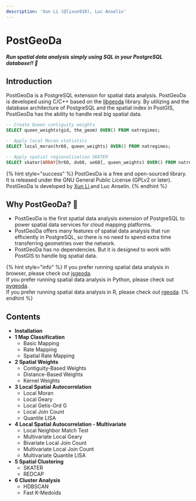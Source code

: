 ```yaml
---
description: 'Xun Li (@lixun910), Luc Anselin'
---
```


# PostGeoDa

_**Run spatial data analysis simply using SQL in your PostgreSQL database!!  🚀**_

## Introduction

PostGeoDa is a PostgreSQL extension for spatial data analysis. PostGeoDa is developed using C/C++ based on the [libgeoda](https://github.com/geodacenter/libgeoda) library. By utilizing and the database architecture of PostgreSQL and the spatial index in PostGIS, PostGeoDa has the ability to handle real big spatial data.

```sql
-- Create Queen contiguity weights
SELECT queen_weights(gid, the_geom) OVER() FROM natregimes;

-- Apply local Moran statistics
SELECT local_moran(hr60, queen_weights) OVER() FROM natregimes;

-- Apply spatial regionalization SKATER
SELECT skater(ARRAY[hr60, dv60, ue60], queen_weights) OVER() FROM natregimes;
```

{% hint style="success" %}
 PostGeoDa is a free and open-sourced library. It is released under the GNU General Public License \(GPLv2 or later\). PostGeoDa is developed by [Xun Li ](https://lixun910.github.io)and Luc Anselin. 
{% endhint %}

## Why PostGeoDa? 🤔

* PostGeoDa is the first spatial data analysis extension of PostgreSQL to power spatial data services for cloud mapping platforms.
* PostGeoDa offers many features of spatial data analysis that run efficiently in PostgreSQL, so there is no need to spend extra time transferring geometries over the network.
* PostGeoDa has no dependencies. But it is designed to work with PostGIS to handle big spatial data.

{% hint style="info" %}
If you prefer running spatial data analysis in browser, please check out [jsgeoda](https://www.npmjs.com/package/jsgeoda).  
If you prefer running spatial data analysis in Python, please check out [pygeoda](https://geodacenter.github.io/pygeoda).  
If you prefer running spatial data analysis in R, please check out [rgeoda](https://geodacenter.github.io/rgeoda). 
{% endhint %}

## Contents

* **Installation** 
* **1 Map Classification** 
  * Basic Mapping
  * Rate Mapping
  * Spatial Rate Mapping
* **2 Spatial Weights** 
  * Contiguity-Based Weights
  * Distance-Based Weights
  * Kernel Weights
* **3 Local Spatial Autocorrelation** 
  * Local Moran
  * Local Geary
  * Local Getis-Ord G
  * Local Join Count
  * Quantile LISA
* **4 Local Spatial Autocorrelation - Multivariate**
  * Local Neighbor Match Test
  * Multivariate Local Geary
  * Bivariate Local Join Count
  * Multivariate  Local Join Count
  * Multivariate Quantile LISA
* **5 Spatial Clustering** 
  * SKATER
  * REDCAP
* **6 Cluster Analysis** 
  * HDBSCAN
  * Fast K-Medoids

### 

